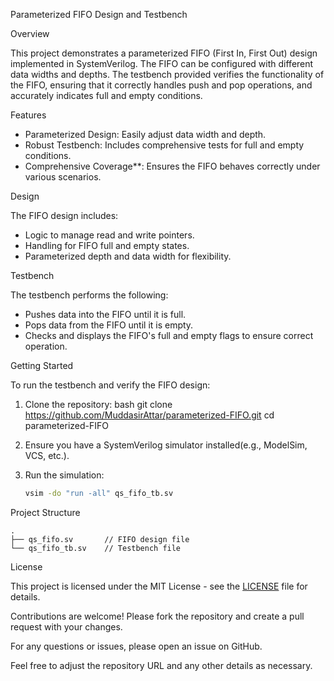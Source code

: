Parameterized FIFO Design and Testbench

Overview

This project demonstrates a parameterized FIFO (First In, First Out) design implemented in SystemVerilog. The FIFO can be configured with different data widths and depths. The testbench provided verifies the functionality of the FIFO, ensuring that it correctly handles push and pop operations, and accurately indicates full and empty conditions.

Features

- Parameterized Design: Easily adjust data width and depth.
- Robust Testbench: Includes comprehensive tests for full and empty conditions.
- Comprehensive Coverage**: Ensures the FIFO behaves correctly under various scenarios.

Design

The FIFO design includes:
- Logic to manage read and write pointers.
- Handling for FIFO full and empty states.
- Parameterized depth and data width for flexibility.

Testbench

The testbench performs the following:
- Pushes data into the FIFO until it is full.
- Pops data from the FIFO until it is empty.
- Checks and displays the FIFO's full and empty flags to ensure correct operation.

Getting Started

To run the testbench and verify the FIFO design:

1. Clone the repository:
   bash
   git clone https://github.com/MuddasirAttar/parameterized-FIFO.git
   cd parameterized-FIFO
   

2. Ensure you have a SystemVerilog simulator installed(e.g., ModelSim, VCS, etc.).

3. Run the simulation:
   ```bash
   vsim -do "run -all" qs_fifo_tb.sv
   ```

Project Structure

```
.
├── qs_fifo.sv       // FIFO design file
└── qs_fifo_tb.sv    // Testbench file
```

License

This project is licensed under the MIT License - see the [LICENSE](LICENSE) file for details.


Contributions are welcome! Please fork the repository and create a pull request with your changes.

For any questions or issues, please open an issue on GitHub.

Feel free to adjust the repository URL and any other details as necessary.
